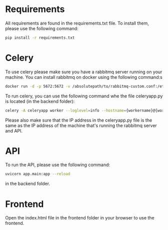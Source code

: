 # Requirements
All requirements are found in the requirements.txt file. To install them, please use the following command:
```bash
pip install -r requirements.txt
```

# Celery
To use celery please make sure you have a rabbitmq server running on your machine. You can install rabbitmq on docker using the following command:s
```bash
docker run -d -p 5672:5672 -v /absolutepath/to/rabbitmq-custom.conf:/etc/rabbitmq rabbitmq
```

To run celery, you can use the following command whe the file celeryapp.py is located (in the backend folder):
```bash
celery -A celeryapp worker --loglevel=info --hostname={workername}@{worker_pc_ip_address} --concurrency 1
```

Please also make sure that the IP address in the celeryapp.py file is the same as the IP address of the machine that's running the rabbitmq server and API.

# API
To run the API, please use the following command:
```bash
uvicorn app.main:app --reload
```
in the backend folder.

# Frontend
Open the index.html file in the frontend folder in your browser to use the frontend.

